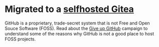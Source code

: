# Migrated to a [selfhosted Gitea](https://git.ozzuu.com/thisago)

GitHub is a proprietary, trade-secret system that is not Free and Open Souce Software
(FOSS). Read about the [Give up GitHub](https://GiveUpGitHub.org) campaign to understand
some of the reasons why GitHub is not a good place to host FOSS projects.

